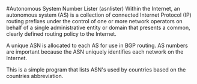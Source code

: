 #Autonomous System Number Lister (asnlister)
Within the Internet, an autonomous system (AS) is a collection of connected Internet Protocol (IP) routing prefixes under the control of one or more network operators on behalf of a single administrative entity or domain that presents a common, clearly defined routing policy to the Internet.

A unique ASN is allocated to each AS for use in BGP routing. AS numbers are important because the ASN uniquely identifies each network on the Internet.

This is a simple program that lists ASN's used by countries based on the countries abbreviation.
